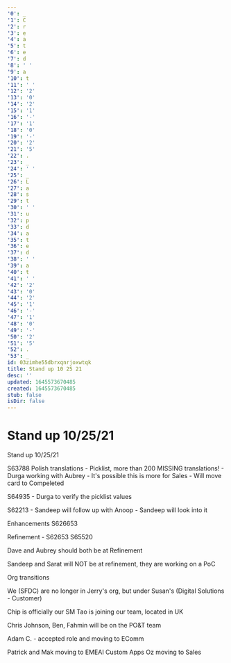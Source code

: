 ```yaml
---
'0': _
'1': C
'2': r
'3': e
'4': a
'5': t
'6': e
'7': d
'8': ' '
'9': a
'10': t
'11': ' '
'12': '2'
'13': '0'
'14': '2'
'15': '1'
'16': '-'
'17': '1'
'18': '0'
'19': '-'
'20': '2'
'21': '5'
'22': .
'23': _
'24': ' '
'25': _
'26': L
'27': a
'28': s
'29': t
'30': ' '
'31': u
'32': p
'33': d
'34': a
'35': t
'36': e
'37': d
'38': ' '
'39': a
'40': t
'41': ' '
'42': '2'
'43': '0'
'44': '2'
'45': '1'
'46': '-'
'47': '1'
'48': '0'
'49': '-'
'50': '2'
'51': '5'
'52': .
'53': _
id: 03zimhe55dbrxqnrjoxwtqk
title: Stand up 10 25 21
desc: ''
updated: 1645573670485
created: 1645573670485
stub: false
isDir: false
---
```


# Stand up 10/25/21


Stand up 10/25/21

S63788
Polish translations
\- Picklist, more than 200 MISSING translations!
\- Durga working with Aubrey
\- It's possible this is more for Sales
\- Will move card to Compeleted

S64935
\- Durga to verify the picklist values

S62213
\- Sandeep will follow up with Anoop
\- Sandeep will look into it

Enhancements
S626653

Refinement
\- S62653
S65520

Dave and Aubrey should both be at Refinement

Sandeep and Sarat will NOT be at refinement, they are working on a PoC

Org transitions

We (SFDC) are no longer in Jerry's org, but under Susan's (Digital Solutions - Customer)

Chip is officially our SM
Tao is joining our team, located in UK

Chris Johnson, Ben, Fahmin will be on the PO&T team

Adam C. - accepted role and moving to EComm

Patrick and Mak moving to EMEAI Custom Apps
Oz moving to Sales

